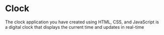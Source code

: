 # Clock
The clock application you have created using HTML, CSS, and JavaScript is a digital clock that displays the current time and updates in real-time
